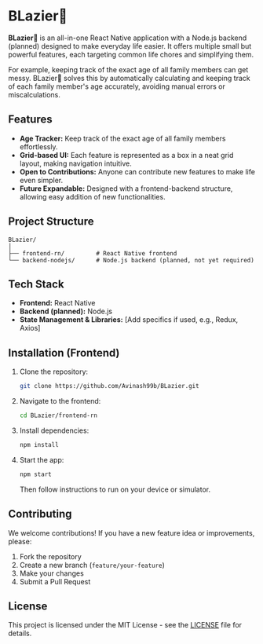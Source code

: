 # BLazier🥱

**BLazier🥱** is an all-in-one React Native application with a Node.js backend (planned) designed to make everyday life easier. It offers multiple small but powerful features, each targeting common life chores and simplifying them.

For example, keeping track of the exact age of all family members can get messy. BLazier🥱 solves this by automatically calculating and keeping track of each family member's age accurately, avoiding manual errors or miscalculations.

## Features

* **Age Tracker:** Keep track of the exact age of all family members effortlessly.
* **Grid-based UI:** Each feature is represented as a box in a neat grid layout, making navigation intuitive.
* **Open to Contributions:** Anyone can contribute new features to make life even simpler.
* **Future Expandable:** Designed with a frontend-backend structure, allowing easy addition of new functionalities.

## Project Structure

```
BLazier/
│
├── frontend-rn/         # React Native frontend
└── backend-nodejs/      # Node.js backend (planned, not yet required)
```

## Tech Stack

* **Frontend:** React Native
* **Backend (planned):** Node.js
* **State Management & Libraries:** [Add specifics if used, e.g., Redux, Axios]

## Installation (Frontend)

1. Clone the repository:

   ```bash
   git clone https://github.com/Avinash99b/BLazier.git
   ```
2. Navigate to the frontend:

   ```bash
   cd BLazier/frontend-rn
   ```
3. Install dependencies:

   ```bash
   npm install
   ```
4. Start the app:

   ```bash
   npm start
   ```

   Then follow instructions to run on your device or simulator.

## Contributing

We welcome contributions! If you have a new feature idea or improvements, please:

1. Fork the repository
2. Create a new branch (`feature/your-feature`)
3. Make your changes
4. Submit a Pull Request

## License

This project is licensed under the MIT License - see the [LICENSE](LICENSE) file for details.

